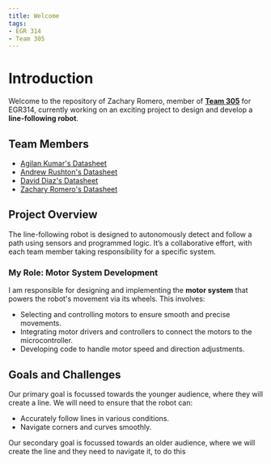 ```yaml
---
title: Welcome
tags:
- EGR 314
- Team 305
---
```


# Introduction

Welcome to the repository of Zachary Romero, member of [**Team 305**](https://asu-egr314-2025-s-305.github.io/) for EGR314, currently working on an exciting project to design and develop a **line-following robot**.

## Team Members
- [Agilan Kumar's Datasheet](https://agilank24.github.io/)
- [Andrew Rushton's Datasheet](https://arushton96.github.io/)
- [David Diaz's Datasheet](https://daviddiaz01.github.io/)
- [Zachary Romero's Datasheet](https://zrromero.github.io/)

## Project Overview

The line-following robot is designed to autonomously detect and follow a path using sensors and programmed logic. It’s a collaborative effort, with each team member taking responsibility for a specific system.

### My Role: Motor System Development

I am responsible for designing and implementing the **motor system** that powers the robot's movement via its wheels. This involves:
- Selecting and controlling motors to ensure smooth and precise movements.
- Integrating motor drivers and controllers to connect the motors to the microcontroller.
- Developing code to handle motor speed and direction adjustments.

## Goals and Challenges

Our primary goal is focussed towards the younger audience, where they will create a line. We will need to ensure that the robot can:
- Accurately follow lines in various conditions.
- Navigate corners and curves smoothly.

Our secondary goal is focussed towards an older audience, where we will create the line and they need to navigate it, to do this

